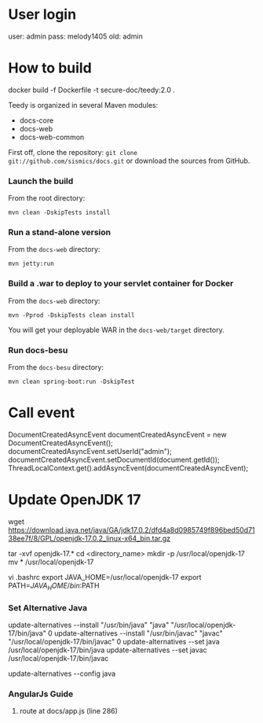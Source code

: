 # User login
user: admin
pass: melody1405
old: admin

# How to build
docker build -f Dockerfile -t secure-doc/teedy:2.0 .

Teedy is organized in several Maven modules:

- docs-core
- docs-web
- docs-web-common

First off, clone the repository: `git clone git://github.com/sismics/docs.git`
or download the sources from GitHub.

### Launch the build

From the root directory:

```console
mvn clean -DskipTests install
```

### Run a stand-alone version

From the `docs-web` directory:

```console
mvn jetty:run
```

### Build a .war to deploy to your servlet container for Docker

From the `docs-web` directory:

```console
mvn -Pprod -DskipTests clean install
```

You will get your deployable WAR in the `docs-web/target` directory.

### Run docs-besu

From the `docs-besu` directory:

```console
mvn clean spring-boot:run -DskipTest
```

# Call event
DocumentCreatedAsyncEvent documentCreatedAsyncEvent = new DocumentCreatedAsyncEvent();
documentCreatedAsyncEvent.setUserId("admin");
documentCreatedAsyncEvent.setDocumentId(document.getId());
ThreadLocalContext.get().addAsyncEvent(documentCreatedAsyncEvent);

# Update OpenJDK  17
wget https://download.java.net/java/GA/jdk17.0.2/dfd4a8d0985749f896bed50d7138ee7f/8/GPL/openjdk-17.0.2_linux-x64_bin.tar.gz

tar -xvf openjdk-17.*
cd <directory_name>
mkdir -p /usr/local/openjdk-17
mv * /usr/local/openjdk-17

vi .bashrc
export JAVA_HOME=/usr/local/openjdk-17
export PATH=$JAVA_HOME/bin:$PATH

### Set Alternative Java
update-alternatives --install "/usr/bin/java" "java" "/usr/local/openjdk-17/bin/java" 0
update-alternatives --install "/usr/bin/javac" "javac" "/usr/local/openjdk-17/bin/javac" 0
update-alternatives --set java /usr/local/openjdk-17/bin/java
update-alternatives --set javac /usr/local/openjdk-17/bin/javac

update-alternatives --config java
### AngularJs Guide
1. route at docs/app.js (line 286)
